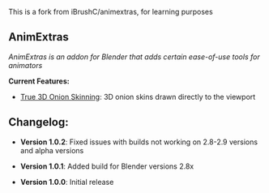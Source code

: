 This is a fork from iBrushC/animextras, for learning purposes

## **AnimExtras**
*AnimExtras is an addon for Blender that adds certain ease-of-use tools for animators*

**Current Features:**
 - <ins>True 3D Onion Skinning</ins>: 3D onion skins drawn directly to the viewport

## **Changelog:**

 - **Version 1.0.2**: Fixed issues with builds not working on 2.8-2.9 versions and alpha versions
 
 - **Version 1.0.1**: Added build for Blender versions 2.8x
 
 - **Version 1.0.0**: Initial release
